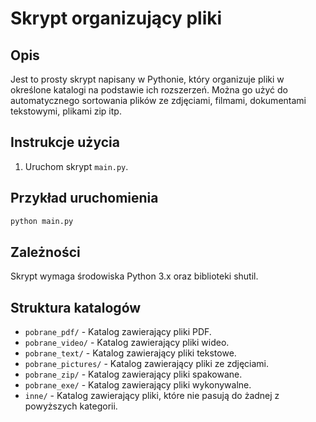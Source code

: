 # Skrypt organizujący pliki

## Opis

Jest to prosty skrypt napisany w Pythonie, który organizuje pliki w określone katalogi na podstawie ich rozszerzeń. Można go użyć do automatycznego sortowania plików ze zdjęciami, filmami, dokumentami tekstowymi, plikami zip itp.

## Instrukcje użycia

1. Uruchom skrypt `main.py`.
## Przykład uruchomienia

```bash
python main.py
```

## Zależności

Skrypt wymaga środowiska Python 3.x oraz biblioteki shutil.

## Struktura katalogów

- `pobrane_pdf/` - Katalog zawierający pliki PDF.
- `pobrane_video/` - Katalog zawierający pliki wideo.
- `pobrane_text/` - Katalog zawierający pliki tekstowe.
- `pobrane_pictures/` - Katalog zawierający pliki ze zdjęciami.
- `pobrane_zip/` - Katalog zawierający pliki spakowane.
- `pobrane_exe/` - Katalog zawierający pliki wykonywalne.
- `inne/` - Katalog zawierający pliki, które nie pasują do żadnej z powyższych kategorii.


